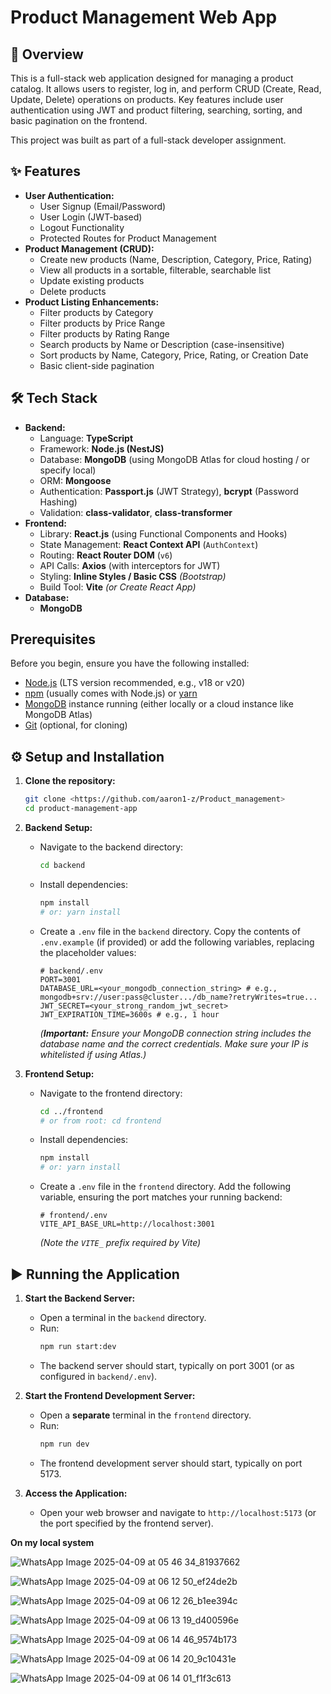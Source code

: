 # Product Management Web App

## 🚀 Overview

This is a full-stack web application designed for managing a product catalog. It allows users to register, log in, and perform CRUD (Create, Read, Update, Delete) operations on products. Key features include user authentication using JWT and product filtering, searching, sorting, and basic pagination on the frontend.

This project was built as part of a full-stack developer assignment.

## ✨ Features

*   **User Authentication:**
    *   User Signup (Email/Password)
    *   User Login (JWT-based)
    *   Logout Functionality
    *   Protected Routes for Product Management
*   **Product Management (CRUD):**
    *   Create new products (Name, Description, Category, Price, Rating)
    *   View all products in a sortable, filterable, searchable list
    *   Update existing products
    *   Delete products
*   **Product Listing Enhancements:**
    *   Filter products by Category
    *   Filter products by Price Range
    *   Filter products by Rating Range
    *   Search products by Name or Description (case-insensitive)
    *   Sort products by Name, Category, Price, Rating, or Creation Date
    *   Basic client-side pagination

## 🛠️ Tech Stack

*   **Backend:**
    *   Language: **TypeScript**
    *   Framework: **Node.js (NestJS)**
    *   Database: **MongoDB** (using MongoDB Atlas for cloud hosting / or specify local)
    *   ORM: **Mongoose**
    *   Authentication: **Passport.js** (JWT Strategy), **bcrypt** (Password Hashing)
    *   Validation: **class-validator**, **class-transformer**
*   **Frontend:**
    *   Library: **React.js** (using Functional Components and Hooks)
    *   State Management: **React Context API** (`AuthContext`)
    *   Routing: **React Router DOM** (`v6`)
    *   API Calls: **Axios** (with interceptors for JWT)
    *   Styling: **Inline Styles / Basic CSS** *(Bootstrap)*
    *   Build Tool: **Vite** *(or Create React App)*
*   **Database:**
    *   **MongoDB**

##  Prerequisites

Before you begin, ensure you have the following installed:

*   [Node.js](https://nodejs.org/) (LTS version recommended, e.g., v18 or v20)
*   [npm](https://www.npmjs.com/) (usually comes with Node.js) or [yarn](https://yarnpkg.com/)
*   [MongoDB](https://www.mongodb.com/try/download/community) instance running (either locally or a cloud instance like MongoDB Atlas)
*   [Git](https://git-scm.com/) (optional, for cloning)

## ⚙️ Setup and Installation

1.  **Clone the repository:**
    ```bash
    git clone <https://github.com/aaron1-z/Product_management>
    cd product-management-app
    ```
    

2.  **Backend Setup:**
    *   Navigate to the backend directory:
        ```bash
        cd backend
        ```
    *   Install dependencies:
        ```bash
        npm install
        # or: yarn install
        ```
    *   Create a `.env` file in the `backend` directory. Copy the contents of `.env.example` (if provided) or add the following variables, replacing the placeholder values:
        ```dotenv
        # backend/.env
        PORT=3001
        DATABASE_URL=<your_mongodb_connection_string> # e.g., mongodb+srv://user:pass@cluster.../db_name?retryWrites=true...
        JWT_SECRET=<your_strong_random_jwt_secret>
        JWT_EXPIRATION_TIME=3600s # e.g., 1 hour
        ```
        *(**Important:** Ensure your MongoDB connection string includes the database name and the correct credentials. Make sure your IP is whitelisted if using Atlas.)*

3.  **Frontend Setup:**
    *   Navigate to the frontend directory:
        ```bash
        cd ../frontend
        # or from root: cd frontend
        ```
    *   Install dependencies:
        ```bash
        npm install
        # or: yarn install
        ```
    *   Create a `.env` file in the `frontend` directory. Add the following variable, ensuring the port matches your running backend:
        ```dotenv
        # frontend/.env
        VITE_API_BASE_URL=http://localhost:3001
        ```
        *(Note the `VITE_` prefix required by Vite)*

## ▶️ Running the Application

1.  **Start the Backend Server:**
    *   Open a terminal in the `backend` directory.
    *   Run:
        ```bash
        npm run start:dev
        ```
    *   The backend server should start, typically on port 3001 (or as configured in `backend/.env`).

2.  **Start the Frontend Development Server:**
    *   Open a **separate** terminal in the `frontend` directory.
    *   Run:
        ```bash
        npm run dev
        ```
    *   The frontend development server should start, typically on port 5173.

3.  **Access the Application:**
    *   Open your web browser and navigate to `http://localhost:5173` (or the port specified by the frontend server).

**On my local system**

![WhatsApp Image 2025-04-09 at 05 46 34_81937662](https://github.com/user-attachments/assets/67c6bf5d-7f01-4641-911f-31d4e35c5d2f)

![WhatsApp Image 2025-04-09 at 06 12 50_ef24de2b](https://github.com/user-attachments/assets/933c980a-ce28-47ea-bfa6-1c0c0a6819d6)

![WhatsApp Image 2025-04-09 at 06 12 26_b1ee394c](https://github.com/user-attachments/assets/e1a799b5-93fb-4a6c-8e2f-c2738793d1a8)

![WhatsApp Image 2025-04-09 at 06 13 19_d400596e](https://github.com/user-attachments/assets/7370c878-7336-4841-b2ea-c784f0f9faca)

![WhatsApp Image 2025-04-09 at 06 14 46_9574b173](https://github.com/user-attachments/assets/6d1f1c7b-41cd-4c5b-880e-6cdae1908251)

![WhatsApp Image 2025-04-09 at 06 14 20_9c10431e](https://github.com/user-attachments/assets/639db402-153c-416e-b40d-3f54d2c77d4f)

![WhatsApp Image 2025-04-09 at 06 14 01_f1f3c613](https://github.com/user-attachments/assets/ea0502db-9cd0-45be-be24-df763adda6f4)










